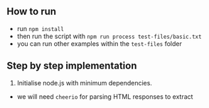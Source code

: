 ## How to run
- run `npm install`
- then run the script with `npm run process test-files/basic.txt`
- you can run other examples within the `test-files` folder

## Step by step implementation

1. Initialise node.js with minimum dependencies.
  - we will need `cheerio` for parsing HTML responses to extract <title> tags and email addresses from the response body.
2. Add test files based on test challenge
  - no brackets
  - basic square brackets
  - multiple urls
  - nested brackets
  - irregular brackets
  - escape characters
  - duplicates (If we encounter an url multiple times during parsing, it should be ignored after the first time.)
3. Add `index.js` to abstract the input/output logic from the actual url parsing
  - Check for bad script calling and non existing bracket content
4. Add `url-parser.js`
  - 1st implement very basic check for content with brackets + added tests
  - add extract url logic which returns only the last url
  - add duplicate check
5. Continuing with the http get request logic and addig `http-handler.js`
  - simply process all urls from the file
  - add rate limiting and retry logic
6. Add `html-parser.js` to tackle extraction of title and email
  - extract title and email with `cheerio` and log if they are present in the fetched url
  - add email hashing with secret key
7. Add a simple npm run script
  - support inline env variable as well as `.env`
8. Add support for nested urls by flattening the brackets

